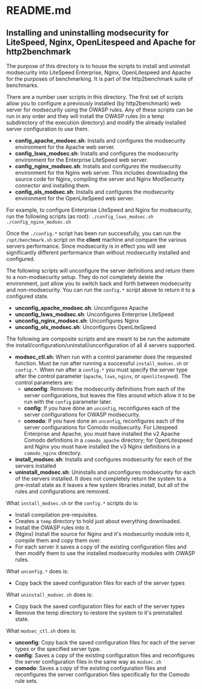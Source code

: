# README.md
## Installing and uninstalling modsecurity for LiteSpeed, Nginx, OpenLitespeed and Apache for http2benchmark
The purpose of this directory is to house the scripts to install and uninstall modsecurity into LiteSpeed Enterprise, Nginx, OpenLitespeed and Apache for the purposes of benchmarking.  It is part of the http2benchmark suite of benchmarks.

There are a number user scripts in this directory.  The first set of scripts allow you to configure a previously installed (by http2benchmark) web server for modsecurity using the OWASP rules.  Any of these scripts can be run in any order and they will install the OWASP rules (in a temp subdirectory of the execution directory) and modify the already installed server configuration to use them.
* **config_apache_modsec.sh**:  Installs and configures the modsecurity environment for the Apache web server.
* **config_lsws_modsec.sh**: Installs and configures the modsecurity environment for the Enterprise LiteSpeed web server.
* **config_nginx_modsec.sh**: Installs and configures the modsecurity environment for the Nginx web server.  This includes downloading the source code for Nginx, compiling the server and Nginx ModSecurity connector and installing them.
* **config_ols_modsec.sh**:  Installs and configures the modsecurity environment for the OpenLiteSpeed web server.

For example, to configure Enterprise LiteSpeed and Nginx for modsecurity, run the following scripts (as root):
`./config_lsws_modsec.sh`
`./config_nginx_modsec.sh`

Once the `./config.*` script has been run successfully, you can run the  `/opt/benchmark.sh` script on the **client** machine and compare the various servers performance.  Since modsecurity is in effect you will see significantly different performance than without modsecurity installed and configured.

The following scripts will unconfigure the server definitions and return them to a non-modsecurity setup.  They do not completely delete the environment, just allow you to switch back and forth between modsecurity and non-modsecurity.  You can run the `config.*` script above to return it to a configured state.
* **unconfig_apache_modsec.sh**: Unconfigures Apache
* **unconfig_lsws_modsec.sh**: Unconfigures Enterprise LiteSpeed
* **unconfig_nginx_modsec.sh**: Unconfigures Nginx
* **unconfig_ols_modsec.sh**: Unconfigures OpenLiteSpeed

The following are composite scripts and are meant to be run the automate the install/configuration/uninstall/unconfiguration of all 4 servers supported.
* **modsec_ctl.sh**: When run with a control parameter does the requested function.  Must be run after running a successful `install_modsec.sh` or `config.*`.  When run after a `config.*` you must specify the server type after the control parameter (`apache`, `lsws`, `nginx`, or `openlitespeed`).  The control parameters are:
  - **unconfig**: Removes the modsecurity definitions from each of the server configurations, but leaves the files around which allow it to be run with the `config` parameter later.
  - **config**: If you have done an `unconfig`, reconfigures each of the server configurations for OWASP modsecurity.
  - **comodo**: If you have done an `unconfig`, reconfigures each of the server configurations for Comodo modsecurity.  For Litespeed Enterprise and Apache, you must have installed the v2 Apache Comodo definitions in a `comodo_apache` directory; for OpenLitespeed and Nginx you must have installed the v3 Nginx definitions in a `comodo_nginx` directory.
* **install_modsec.sh**: Installs and configures modsecurity for each of the servers installed
* **uninstall_modsec.sh**: Uninstalls and unconfigures modsecurity for each of the servers installed.  It does not completely return the system to a pre-install state as it leaves a few system libraries install, but all of the rules and configurations are removed.

What `install_modsec.sh` or the `config.*` scripts do is:
* Install compilation pre-requisites.
* Creates a `temp` directory to hold just about everything downloaded.
* Install the OWASP rules into it.
* (Nginx) Install the source for Nginx and it's modsecurity module into it,  compile them and copy them over.
* For each server it saves a copy of the existing configuration files and then modify them to use the installed modsecurity modules with OWASP rules.

What `unconfig.*` does is:
* Copy back the saved configuration files for each of the server types

What `uninstall_modsec.sh` does is:
* Copy back the saved configuration files for each of the server types
* Remove the temp directory to restore the system to it's preinstalled state.

What `modsec_ctl.sh` does is:
* **unconfig**: Copy back the saved configuration files for each of the server types or the specified server type.
* **config**: Saves a copy of the existing configuration files and reconfigures the server configuration files in the same way as `modsec.sh`
* **comodo**: Saves a copy of the existing configuration files and reconfigures the server configuration files specifically for the Comodo rule sets.
